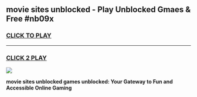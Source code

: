 
## movie sites unblocked - Play Unblocked Gmaes & Free #nb09x
<h3>
<a href="https://news.freeplayer.one?title=movie_sites_unblocked&ref=27F">CLICK TO PLAY</a></h3>
<hr>

<h3>
<a href="https://news.freeplayer.one?title=movie_sites_unblocked&ref=27F">CLICK 2 PLAY</a>
  
</h3>

<a href="https://news.freeplayer.one?title=movie_sites_unblocked&ref=27F/"><img src="https://clearcache.store/games.png"></a>


**movie sites unblocked games unblocked: Your Gateway to Fun and Accessible Online Gaming**
